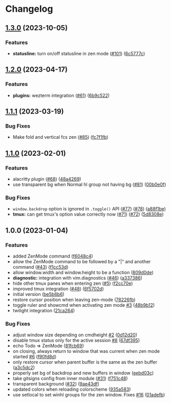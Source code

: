 # Changelog

## [1.3.0](https://github.com/folke/zen-mode.nvim/compare/v1.2.0...v1.3.0) (2023-10-05)


### Features

* **statusline:** turn on/off statusline in zen mode ([#101](https://github.com/folke/zen-mode.nvim/issues/101)) ([6c5777c](https://github.com/folke/zen-mode.nvim/commit/6c5777cf9964c0db1dfde96c9a68b066722b84f0))

## [1.2.0](https://github.com/folke/zen-mode.nvim/compare/v1.1.1...v1.2.0) (2023-04-17)


### Features

* **plugins:** wezterm integration ([#61](https://github.com/folke/zen-mode.nvim/issues/61)) ([6b9c522](https://github.com/folke/zen-mode.nvim/commit/6b9c522b5f74706a46309b83d561ae5cac0f67f5))

## [1.1.1](https://github.com/folke/zen-mode.nvim/compare/v1.1.0...v1.1.1) (2023-03-19)


### Bug Fixes

* Make fold and vertical fcs zen ([#85](https://github.com/folke/zen-mode.nvim/issues/85)) ([fc7f1fb](https://github.com/folke/zen-mode.nvim/commit/fc7f1fb40a7d13ea34dd27e645e64c8b431a5269))

## [1.1.0](https://github.com/folke/zen-mode.nvim/compare/v1.0.0...v1.1.0) (2023-02-01)


### Features

* alacritty plugin ([#68](https://github.com/folke/zen-mode.nvim/issues/68)) ([48a4269](https://github.com/folke/zen-mode.nvim/commit/48a426953205c5556924f0904c82e23a2c161f72))
* use transparent bg when Normal hl group not having bg ([#81](https://github.com/folke/zen-mode.nvim/issues/81)) ([00b0e0f](https://github.com/folke/zen-mode.nvim/commit/00b0e0f68d6b4ade6e447462533a5a6a5aa39fcb))


### Bug Fixes

* `window.backdrop` option is ignored in `.toggle()` API ([#77](https://github.com/folke/zen-mode.nvim/issues/77)) ([#78](https://github.com/folke/zen-mode.nvim/issues/78)) ([a88f1be](https://github.com/folke/zen-mode.nvim/commit/a88f1be193e904f8c08a6ab4d22e923bd44de7de))
* **tmux:** can get tmux's option value correctly now ([#71](https://github.com/folke/zen-mode.nvim/issues/71)) ([#72](https://github.com/folke/zen-mode.nvim/issues/72)) ([5d8308e](https://github.com/folke/zen-mode.nvim/commit/5d8308ef39c14ecbd6850b56959094aa932285c6))

## 1.0.0 (2023-01-04)


### Features

* added ZenMode command ([f6048c4](https://github.com/folke/zen-mode.nvim/commit/f6048c443747576d744aff18a70b3687bc9da150))
* allow the ZenMode command to be followed by a "|" and another command ([#43](https://github.com/folke/zen-mode.nvim/issues/43)) ([f1cc53d](https://github.com/folke/zen-mode.nvim/commit/f1cc53d32b49cf962fb89a2eb0a31b85bb270f7c))
* allow window.width and window.height to be a function ([809d0de](https://github.com/folke/zen-mode.nvim/commit/809d0de7adeaf85d482b2b98532ee596d7cc9921))
* **diagnostic:** integration with vim.diagnostics ([#46](https://github.com/folke/zen-mode.nvim/issues/46)) ([a337386](https://github.com/folke/zen-mode.nvim/commit/a3373862e5ef99c1a3993e0230b538bb5cae8628))
* hide other tmux panes when entering zen ([#5](https://github.com/folke/zen-mode.nvim/issues/5)) ([f2cc70e](https://github.com/folke/zen-mode.nvim/commit/f2cc70e896b3fd6ca1e9fa297e6760a2998b227a))
* improved tmux integration ([#48](https://github.com/folke/zen-mode.nvim/issues/48)) ([6f5702d](https://github.com/folke/zen-mode.nvim/commit/6f5702db4fd4a4c9a212f8de3b7b982f3d93b03c))
* initial version ([be5b6b6](https://github.com/folke/zen-mode.nvim/commit/be5b6b6be223afaf27a45cd945cb259685a73daf))
* restore cursor position when leaving zen-mode ([78226fb](https://github.com/folke/zen-mode.nvim/commit/78226fb4dba4e4e92e9f43547abf09c5216312de))
* toggle ruler and showcmd when activating zen mode [#3](https://github.com/folke/zen-mode.nvim/issues/3) ([48b9b12](https://github.com/folke/zen-mode.nvim/commit/48b9b124cb628195f88c0e09ca4ba1a98af978c4))
* twilight integration ([21ca264](https://github.com/folke/zen-mode.nvim/commit/21ca264c6ae934ceac220cf719c0ed6c0216b057))


### Bug Fixes

* adjust window size depending on cmdheight [#2](https://github.com/folke/zen-mode.nvim/issues/2) ([0d12d20](https://github.com/folke/zen-mode.nvim/commit/0d12d20499bf9b482767d221372ff9ac2e116daa))
* disable tmux status only for the active session [#8](https://github.com/folke/zen-mode.nvim/issues/8) ([67df395](https://github.com/folke/zen-mode.nvim/commit/67df395fc10af373dca6326ee22b939d5f2f6647))
* echo Todo =&gt; ZenMode ([81fcb69](https://github.com/folke/zen-mode.nvim/commit/81fcb69cdecb72e886b902f7d09455f571b17d13))
* on closing, always return to window that was current when zen mode started [#6](https://github.com/folke/zen-mode.nvim/issues/6) ([f90fd8d](https://github.com/folke/zen-mode.nvim/commit/f90fd8ddbbb0516416a372ce15f9b7cf40a6c233))
* only restore cursor when parent buffer is the same as the zen buffer ([a3c5dc2](https://github.com/folke/zen-mode.nvim/commit/a3c5dc22b280dc48e9efbb08ca17a700572fdabc))
* properly set bg of backdrop and new buffers in window ([eebd03c](https://github.com/folke/zen-mode.nvim/commit/eebd03ce83bf7001b225b7229fd211a19e5db46b))
* take gitsigns config from inner module ([#31](https://github.com/folke/zen-mode.nvim/issues/31)) ([f751c48](https://github.com/folke/zen-mode.nvim/commit/f751c48620d4921dc5cb0fe93a8bb031ba57799f))
* transparent background ([#32](https://github.com/folke/zen-mode.nvim/issues/32)) ([9ae43df](https://github.com/folke/zen-mode.nvim/commit/9ae43df6ee4d6c3d47aea057086c9e56fca58234))
* updated colors when reloading colorscheme ([935a583](https://github.com/folke/zen-mode.nvim/commit/935a58307b64ce071689ba8ee915af5b9cdfe70c))
* use setlocal to set winhl groups for the zen window. Fixes [#16](https://github.com/folke/zen-mode.nvim/issues/16) ([01adefb](https://github.com/folke/zen-mode.nvim/commit/01adefbf32360346c6951fa41fea6d3698e3280f))
